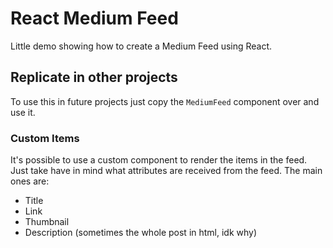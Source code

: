 # React Medium Feed

Little demo showing how to create a Medium Feed using React.

## Replicate in other projects

To use this in future projects just copy the `MediumFeed` component over and use
it.

### Custom Items

It's possible to use a custom component to render the items in the feed. Just
take have in mind what attributes are received from the feed. The main ones are:

* Title
* Link
* Thumbnail
* Description (sometimes the whole post in html, idk why)
